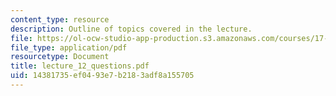 ```yaml
---
content_type: resource
description: Outline of topics covered in the lecture.
file: https://ol-ocw-studio-app-production.s3.amazonaws.com/courses/17-196-globalization-fall-2005/14381735ef0493e7b2183adf8a155705_lecture_12_questions.pdf
file_type: application/pdf
resourcetype: Document
title: lecture_12_questions.pdf
uid: 14381735-ef04-93e7-b218-3adf8a155705
---
```

